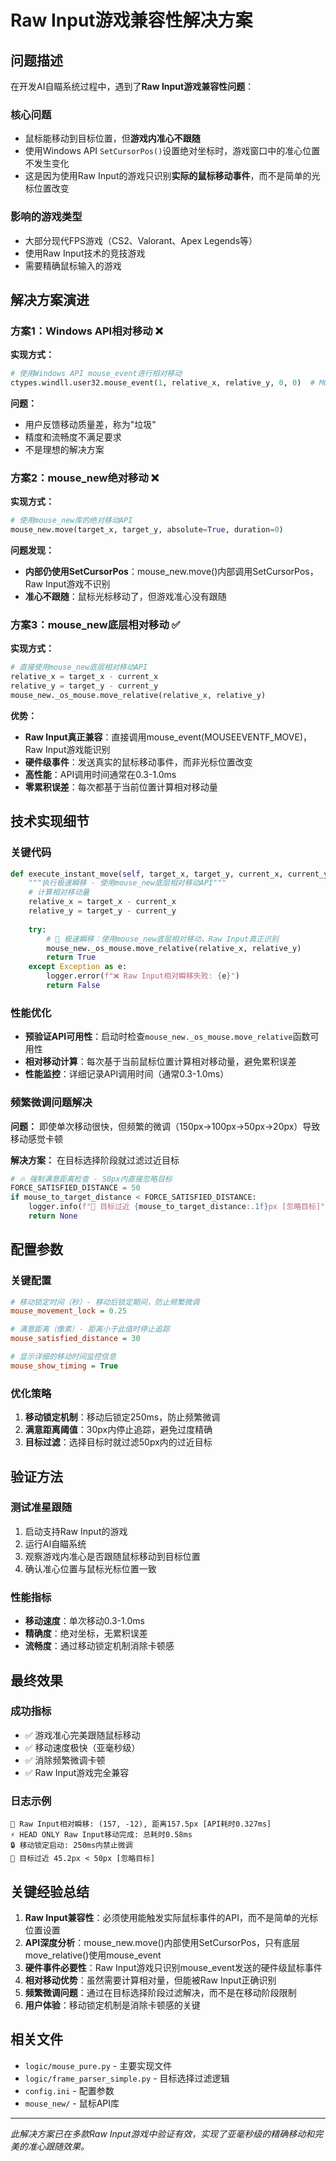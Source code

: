 # Raw Input游戏兼容性解决方案

## 问题描述

在开发AI自瞄系统过程中，遇到了**Raw Input游戏兼容性问题**：

### 核心问题
- 鼠标能移动到目标位置，但**游戏内准心不跟随**
- 使用Windows API `SetCursorPos()`设置绝对坐标时，游戏窗口中的准心位置不发生变化
- 这是因为使用Raw Input的游戏只识别**实际的鼠标移动事件**，而不是简单的光标位置改变

### 影响的游戏类型
- 大部分现代FPS游戏（CS2、Valorant、Apex Legends等）
- 使用Raw Input技术的竞技游戏
- 需要精确鼠标输入的游戏

## 解决方案演进

### 方案1：Windows API相对移动 ❌
**实现方式：**
```python
# 使用Windows API mouse_event进行相对移动
ctypes.windll.user32.mouse_event(1, relative_x, relative_y, 0, 0)  # MOUSEEVENTF_MOVE=1
```

**问题：**
- 用户反馈移动质量差，称为"垃圾"
- 精度和流畅度不满足要求
- 不是理想的解决方案

### 方案2：mouse_new绝对移动 ❌
**实现方式：**
```python
# 使用mouse_new库的绝对移动API
mouse_new.move(target_x, target_y, absolute=True, duration=0)
```

**问题发现：**
- **内部仍使用SetCursorPos**：mouse_new.move()内部调用SetCursorPos，Raw Input游戏不识别
- **准心不跟随**：鼠标光标移动了，但游戏准心没有跟随

### 方案3：mouse_new底层相对移动 ✅
**实现方式：**
```python
# 直接使用mouse_new底层相对移动API
relative_x = target_x - current_x
relative_y = target_y - current_y
mouse_new._os_mouse.move_relative(relative_x, relative_y)
```

**优势：**
- **Raw Input真正兼容**：直接调用mouse_event(MOUSEEVENTF_MOVE)，Raw Input游戏能识别
- **硬件级事件**：发送真实的鼠标移动事件，而非光标位置改变
- **高性能**：API调用时间通常在0.3-1.0ms
- **零累积误差**：每次都基于当前位置计算相对移动量

## 技术实现细节

### 关键代码
```python
def execute_instant_move(self, target_x, target_y, current_x, current_y, distance):
    """执行极速瞬移 - 使用mouse_new底层相对移动API"""
    # 计算相对移动量
    relative_x = target_x - current_x
    relative_y = target_y - current_y
    
    try:
        # 🚀 极速瞬移：使用mouse_new底层相对移动，Raw Input真正识别
        mouse_new._os_mouse.move_relative(relative_x, relative_y)
        return True
    except Exception as e:
        logger.error(f"❌ Raw Input相对瞬移失败: {e}")
        return False
```

### 性能优化
- **预验证API可用性**：启动时检查`mouse_new._os_mouse.move_relative`函数可用性
- **相对移动计算**：每次基于当前鼠标位置计算相对移动量，避免累积误差
- **性能监控**：详细记录API调用时间（通常0.3-1.0ms）

### 频繁微调问题解决
**问题：** 即使单次移动很快，但频繁的微调（150px→100px→50px→20px）导致移动感觉卡顿

**解决方案：** 在目标选择阶段就过滤过近目标
```python
# 🔥 强制满意距离检查 - 50px内直接忽略目标
FORCE_SATISFIED_DISTANCE = 50
if mouse_to_target_distance < FORCE_SATISFIED_DISTANCE:
    logger.info(f"🎯 目标过近 {mouse_to_target_distance:.1f}px [忽略目标]")
    return None
```

## 配置参数

### 关键配置
```ini
# 移动锁定时间（秒）- 移动后锁定期间，防止频繁微调
mouse_movement_lock = 0.25

# 满意距离（像素）- 距离小于此值时停止追踪
mouse_satisfied_distance = 30

# 显示详细的移动时间监控信息
mouse_show_timing = True
```

### 优化策略
1. **移动锁定机制**：移动后锁定250ms，防止频繁微调
2. **满意距离阈值**：30px内停止追踪，避免过度精确
3. **目标过滤**：选择目标时就过滤50px内的过近目标

## 验证方法

### 测试准星跟随
1. 启动支持Raw Input的游戏
2. 运行AI自瞄系统
3. 观察游戏内准心是否跟随鼠标移动到目标位置
4. 确认准心位置与鼠标光标位置一致

### 性能指标
- **移动速度**：单次移动0.3-1.0ms
- **精确度**：绝对坐标，无累积误差
- **流畅度**：通过移动锁定机制消除卡顿感

## 最终效果

### 成功指标
- ✅ 游戏准心完美跟随鼠标移动
- ✅ 移动速度极快（亚毫秒级）
- ✅ 消除频繁微调卡顿
- ✅ Raw Input游戏完全兼容

### 日志示例
```
🚀 Raw Input相对瞬移: (157, -12), 距离157.5px [API耗时0.327ms]
⚡ HEAD ONLY Raw Input移动完成: 总耗时0.58ms
🔒 移动锁定启动: 250ms内禁止微调
🎯 目标过近 45.2px < 50px [忽略目标]
```

## 关键经验总结

1. **Raw Input兼容性**：必须使用能触发实际鼠标事件的API，而不是简单的光标位置设置
2. **API深度分析**：mouse_new.move()内部使用SetCursorPos，只有底层move_relative()使用mouse_event
3. **硬件事件必要性**：Raw Input游戏只识别mouse_event发送的硬件级鼠标事件
4. **相对移动优势**：虽然需要计算相对量，但能被Raw Input正确识别
5. **频繁微调问题**：通过在目标选择阶段过滤解决，而不是在移动阶段限制
6. **用户体验**：移动锁定机制是消除卡顿感的关键

## 相关文件

- `logic/mouse_pure.py` - 主要实现文件
- `logic/frame_parser_simple.py` - 目标选择过滤逻辑
- `config.ini` - 配置参数
- `mouse_new/` - 鼠标API库

---

*此解决方案已在多款Raw Input游戏中验证有效，实现了亚毫秒级的精确移动和完美的准心跟随效果。*